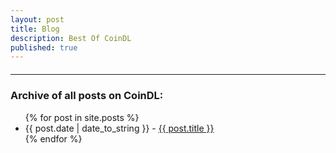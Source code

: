 ```yaml
---
layout: post
title: Blog
description: Best Of CoinDL
published: true
---
```

<hr style="width: 100%; margin: 20px 0; color: #eee;" />
  <h3 id="archive">Archive of all posts on CoinDL:</h3>
<ul>
	{% for post in site.posts %}
	<li type="disc">{{ post.date | date_to_string }} - <a href="{{ post.url }}">{{ post.title }}</a></li>
	{% endfor %}
</ul>
